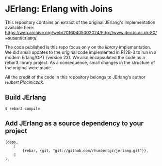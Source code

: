 JErlang: Erlang with Joins
=====
This repository contains an extract of the original JErlang's implementation available here: https://web.archive.org/web/20160405003024/http://www.doc.ic.ac.uk:80/~susan/jerlang/. 

The code published is this repo focus only on the _library_ implementation. We did small updates to the original code implemented in R12B-3 to run in a modern Erlang/OPT (version 23).
We also encapsulated the code as a rebar3 library project. As a consequence, small changes in the structure of the original were made.

All the credit of the code in this repository belongs to JErlang's author *Hubert Plociniczak*.

Build JErlang
-------------

    $ rebar3 compile

Add JErlang as a source dependency to your project
--------------------------------------------------
```
{deps,
    [
        {rebar, {git, "git://github.com/rhumbertgz/jerlang.git"}},
    ]
}.
```

